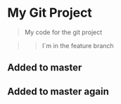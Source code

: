 # My Git Project

> My code for the git project

>> I´m in the feature branch

## Added to master

## Added to master again

